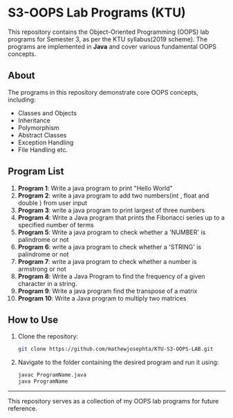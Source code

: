 # S3-OOPS Lab Programs (KTU)

This repository contains the Object-Oriented Programming (OOPS) lab programs for Semester 3, as per the KTU syllabus(2019 scheme). The programs are implemented in **Java** and cover various fundamental OOPS concepts.

## About
The programs in this repository demonstrate core OOPS concepts, including:
- Classes and Objects
- Inheritance
- Polymorphism
- Abstract Classes
- Exception Handling
- File Handling etc.

## Program List
1. **Program 1**: Write a java program to print "Hello World"
2. **Program 2**: write a java program to add two numbers(int , float and double ) from user input
3. **Program 3**: write a java program to print largest of three numbers
4. **Program 4**: Write a Java program that prints the Fibonacci series up to a specified number of terms
5. **Program 5**: Write a java program to check whether a 'NUMBER' is palindrome or not
6. **Program 6**: write a java program to check whether a 'STRING' is palindrome or not
7. **Program 7**: write a java program to check whether a number is armstrong or not
8. **Program 8**: Write a Java Program to find the frequency of a given character in a string.
9. **Program 9**: Write a java program find the transpose of a matrix
10. **Program 10**: Write a Java program to multiply two matrices

## How to Use
1. Clone the repository:
    ```bash
    git clone https://github.com/mathewjosephta/KTU-S3-OOPS-LAB.git
    ```
2. Navigate to the folder containing the desired program and run it using:
    ```bash
    javac ProgramName.java
    java ProgramName
    ```

---

This repository serves as a collection of my OOPS lab programs for future reference.



